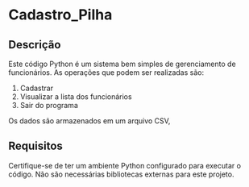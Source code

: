 # Cadastro_Pilha

## Descrição
Este código Python é um sistema bem simples de gerenciamento de funcionários. 
As operações que podem ser realizadas são:
1. Cadastrar
2. Visualizar a lista dos funcionários
3. Sair do programa

Os dados são armazenados em um arquivo CSV,

## Requisitos
Certifique-se de ter um ambiente Python configurado para executar o código. Não são necessárias bibliotecas externas para este projeto.